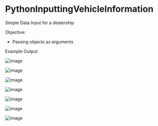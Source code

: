# PythonInputtingVehicleInformation
Simple Data Input for a dealership

Objective:
- Passing objects as arguments

Example Output

![image](https://user-images.githubusercontent.com/97081479/182549939-37dd2e26-e5f3-48e1-b9b7-78ab4ae6d447.png)

![image](https://user-images.githubusercontent.com/97081479/182550012-1cb81e8b-3c78-468f-9d83-9e389b143131.png)

![image](https://user-images.githubusercontent.com/97081479/182550097-c8396ab9-a33e-411a-a8d9-bafa61ef6580.png)

![image](https://user-images.githubusercontent.com/97081479/182550180-97d6fed4-6f8b-4797-87e6-101d0f313cb6.png)

![image](https://user-images.githubusercontent.com/97081479/182550233-952cf4ac-9fba-4d9f-a53e-32c42983a013.png)

![image](https://user-images.githubusercontent.com/97081479/182550316-98ea9632-3c44-444a-bf51-e631d217bbad.png)

![image](https://user-images.githubusercontent.com/97081479/182550412-fb33e27a-7053-4071-b2a1-6c3f358be0ca.png)
